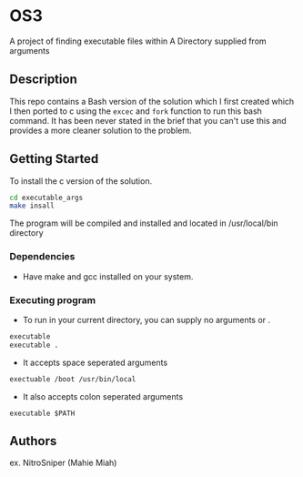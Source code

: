 # OS3

A project of finding executable files within A Directory supplied from arguments

## Description

This repo contains a Bash version of the solution which I first created which I then ported to c using the `excec` and `fork` function to run this bash command. It has been never stated in the brief that you can't use this and provides a more cleaner solution to the problem.

## Getting Started

To install the c version of the solution.
```bash
cd executable_args
make insall
```
The program will be compiled and installed and located in /usr/local/bin directory

### Dependencies

* Have make and gcc installed on your system.


### Executing program


* To run in your current directory, you can supply no arguments or .
```bash
executable
executable .
```

* It accepts space seperated arguments
```bash
exectuable /boot /usr/bin/local
```

* It also accepts colon seperated arguments
```
executable $PATH
```

## Authors


ex. NitroSniper (Mahie Miah)
